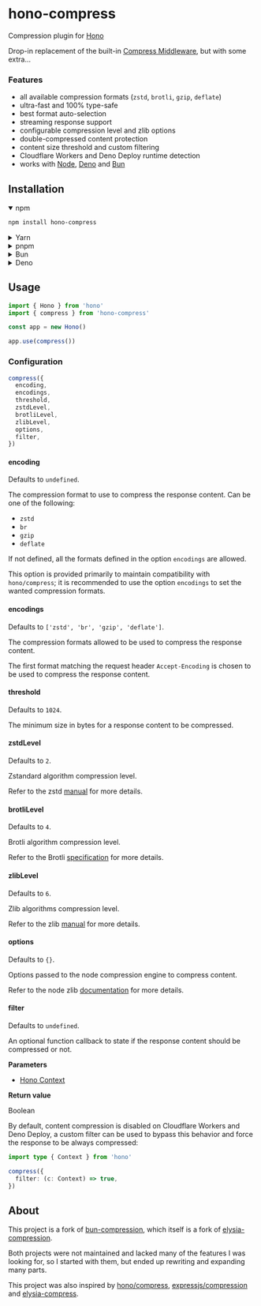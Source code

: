 # hono-compress

Compression plugin for [Hono](https://github.com/honojs/hono)

Drop-in replacement of the built-in [Compress Middleware](https://hono.dev/docs/middleware/builtin/compress), but with some extra...

### Features

- all available compression formats (`zstd`, `brotli`, `gzip`, `deflate`)
- ultra-fast and 100% type-safe
- best format auto-selection
- streaming response support
- configurable compression level and zlib options
- double-compressed content protection
- content size threshold and custom filtering
- Cloudflare Workers and Deno Deploy runtime detection
- works with [Node](https://nodejs.org/), [Deno](https://deno.com/) and [Bun](https://bun.sh/)

## Installation

<details open>
<summary>npm</summary>

```bash
npm install hono-compress
```

</details>

<details>
<summary>Yarn</summary>

```bash
yarn add hono-compress
```

</details>

<details>
<summary>pnpm</summary>

```bash
pnpm add hono-compress
```

</details>

<details>
<summary>Bun</summary>

```bash
bun add hono-compress
```

</details>

<details>
<summary>Deno</summary>

```bash
deno add hono-compress
```

</details>

## Usage

```typescript
import { Hono } from 'hono'
import { compress } from 'hono-compress'

const app = new Hono()

app.use(compress())
```

### Configuration

```typescript
compress({
  encoding,
  encodings,
  threshold,
  zstdLevel,
  brotliLevel,
  zlibLevel,
  options,
  filter,
})
```

#### encoding

Defaults to `undefined`.

The compression format to use to compress the response content.
Can be one of the following:

- `zstd`
- `br`
- `gzip`
- `deflate`

If not defined, all the formats defined in the option `encodings` are allowed.

This option is provided primarily to maintain compatibility with `hono/compress`; it is recommended to use the option `encodings` to set the wanted compression formats.

#### encodings

Defaults to `['zstd', 'br', 'gzip', 'deflate']`.

The compression formats allowed to be used to compress the response content.

The first format matching the request header `Accept-Encoding` is chosen to be used to compress the response content.

#### threshold

Defaults to `1024`.

The minimum size in bytes for a response content to be compressed.

#### zstdLevel

Defaults to `2`.

Zstandard algorithm compression level.

Refer to the zstd [manual](https://facebook.github.io/zstd/zstd_manual.html) for more details.

#### brotliLevel

Defaults to `4`.

Brotli algorithm compression level.

Refer to the Brotli [specification](https://www.ietf.org/rfc/rfc7932.txt) for more details.

#### zlibLevel

Defaults to `6`.

Zlib algorithms compression level.

Refer to the zlib [manual](https://zlib.net/manual.html) for more details.

#### options

Defaults to `{}`.

Options passed to the node compression engine to compress content.

Refer to the node zlib [documentation](https://nodejs.org/api/zlib.html) for more details.

#### filter

Defaults to `undefined`.

An optional function callback to state if the response content should be compressed or not.

**Parameters**

- [Hono Context](https://hono.dev/docs/api/context)

**Return value**

Boolean

By default, content compression is disabled on Cloudflare Workers and Deno Deploy, a custom filter can be used to bypass this behavior and force the response to be always compressed:

```typescript
import type { Context } from 'hono'

compress({
  filter: (c: Context) => true,
})
```

## About

This project is a fork of [bun-compression](https://github.com/sunneydev/bun-compression), which itself is a fork of [elysia-compression](https://github.com/gusb3ll/elysia-compression).

Both projects were not maintained and lacked many of the features I was looking for, so I started with them, but ended up rewriting and expanding many parts.

This project was also inspired by [hono/compress](https://github.com/honojs/hono), [expressjs/compression](https://github.com/expressjs/compression) and [elysia-compress](https://github.com/vermaysha/elysia-compress).
